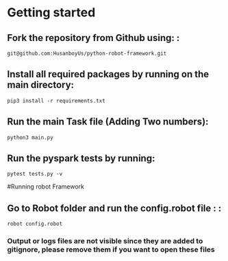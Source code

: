# Getting started 

## Fork the repository from Github using: :

```
git@github.com:HusanboyUs/python-robot-framework.git
```

## Install all required packages by running on the main directory:

```
pip3 install -r requirements.txt
```

## Run the main Task file (Adding Two numbers):

```
python3 main.py
```

## Run the pyspark tests by running:

```
pytest tests.py -v
```
#Running robot Framework 

## Go to Robot folder and run the config.robot file  : :

```
robot config.robot
```
### Output or logs files are not visible since they are added to gitignore, please remove them if you want to open these files


